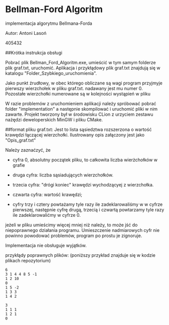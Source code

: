 # Bellman-Ford Algoritm
 implementacja algorytmu Bellmana-Forda

Autor: Antoni Lasoń

405432

 ##Krótka instrukcja obsługi

Pobrać plik Bellman_Ford_Algoritm.exe, umieścić w tym samym folderze plik graf.txt,
uruchomić. Aplikacja i przykłądowy plik graf.txt znajdują się w katalogu "Folder_Szybkiego_uruchomienia".

Jako punkt źrudłowy, w obec którego obliczane są wagi program przyjmyje pierwszy wierzchołek w pliku graf.txt. nadawany jest mu numer 0. Pozostałe wierzchołki numerowane są w kolejności wystąpień w pliku

W razie problemów z uruchomieniem aplikacji należy spróbować pobrać folder "implementation" a następnie skompilować i uruchomić pliki w nim zawarte. Projekt tworzony był w środowisku CLion z urzyciem zestawu nażędzi deweloperskich MinGW i pliku CMake.




##format pliku graf.txt:
Jest to lista sąsiedztwa rozszerzona o wartość krawędzi łączącej wierzchołki. 
Ilustrowany opis załączony jest jako "Opis_graf.txt"

Należy zaznaćzyć, że 
- cyfra 0, absolutny początek pliku, to całkowita liczba wierżchołków w grafie

- druga cyfra: liczba sąsiadujących wierzchołków.

- trzecia cyfra: "drógi koniec" krawędzi wychodzącyej z wierzchołka.

- czwarta cyfra: wartość krawędzi; 

- cyfry trzy i cztery powtażamy tyle razy ile zadeklarowaliśmy w w cyfrze pierwszej, następnie cyfrę drugą, trzecią i czwartą powtarzamy tyle razy ile zadeklarowalićmy w cyfrze 0.

jeżeli w pliku umieścimy więcej mniej niż należy, to może jść do niepoprawnego działania programu. Umieszczenie nadmiarowych cyfr nie powinno powodować problemów, program po prostu je zignoruje.

Implementacja nie obsługuje wyjątków.

przykłądy poprawnych plików:
(poniższy przykład znajduje się w kodzie plikach repozytorium)
```
6
3 1 4 4 8 5 -1
1 2 10
0
1 5 -2
1 3 3
1 4 2
```
```
3
1 1 1
1 2 1
0
```


